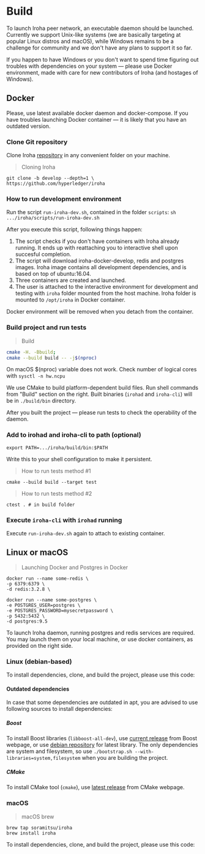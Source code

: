 # Build

To launch Iroha peer network, an executable daemon should be launched. Currently we support Unix-like systems (we are basically targeting at popular Linux distros and macOS), while Windows remains to be a challenge for community and we don't have any plans to support it so far.

If you happen to have Windows or you don't want to spend time figuring out troubles with dependencies on your system — please use Docker environment, made with care for new contributors of Iroha (and hostages of Windows).

## Docker

Please, use latest available docker daemon and docker-compose. If you have troubles launching Docker container — it is likely that you have an outdated version.

### Clone Git repository

Clone Iroha [repository](https://github.com/hyperledger/iroha) in any convenient folder on your machine.

> Cloning Iroha

``` shell
git clone -b develop --depth=1 \
https://github.com/hyperledger/iroha
```

### How to run development environment

Run the script `run-iroha-dev.sh`, contained in the folder `scripts`: `sh .../iroha/scripts/run-iroha-dev.sh`

After you execute this script, following things happen:

 1. The script checks if you don't have containers with Iroha already running. It ends up with reattaching you to interactive shell upon succesful completion.
 2. The script will download iroha-docker-develop, redis and postgres images. Iroha image contains all development dependencies, and is based on top of ubuntu:16.04.
 3. Three containers are created and launched.
 4. The user is attached to the interactive environment for development and testing with `iroha` folder mounted from the host machine. Iroha folder is mounted to `/opt/iroha` in Docker container.

<aside class="notice">
Docker environment will be removed when you detach from the container.
</aside>


### Build project and run tests

> Build

``` bash
cmake -H. -Bbuild;
cmake --build build -- -j$(nproc)
```

<aside class="notice">
On macOS $(nproc) variable does not work. Check number of logical cores with <code>sysctl -n hw.ncpu</code>
</aside>

We use CMake to build platform-dependent build files. Run shell commands from "Build" section on the right. Built binaries (`irohad` and `iroha-cli`) will be in `./build/bin` directory.

After you built the project — please run tests to check the operability of the daemon.

### Add to irohad and iroha-cli to path (optional)

`export PATH=.../iroha/build/bin:$PATH`

<aside class="notice">
Write this to your shell configuration to make it persistent.
</aside>

> How to run tests method #1

``` shell
cmake --build build --target test
```

> How to run tests method #2

``` shell
ctest . # in build folder
```

### Execute `iroha-cli` with `irohad` running

Execute `run-iroha-dev.sh` again to attach to existing container.

## Linux or macOS

> Launching Docker and Postgres in Docker

``` shell
docker run --name some-redis \ 
-p 6379:6379 \
-d redis:3.2.8 \

docker run --name some-postgres \
-e POSTGRES_USER=postgres \
-e POSTGRES_PASSWORD=mysecretpassword \
-p 5432:5432 \
-d postgres:9.5
```

To launch Iroha daemon, running postgres and redis services are required. You may launch them on your local machine, or use docker containers, as provided on the right side.

### Linux (debian-based)

To install dependencies, clone, and build the project, please use this code:
<script src="https://gist.github.com/neewy/39557aa444c3317aeffbdedd9f0f51e2.js"></script>

#### Outdated dependencies 

In case that some dependencies are outdated in apt, you are advised to use following sources to install dependencies:

##### Boost
To install Boost libraries (`libboost-all-dev`), use [current release](http://www.boost.org/users/download/) from Boost webpage, or use [debian repository](https://packages.debian.org/sid/libboost-all-dev) for latest library.
The only dependencies are system and filesystem, so use `./bootstrap.sh --with-libraries=system,filesystem` when you are building the project.

##### CMake
To install CMake tool (`cmake`), use [latest release](https://cmake.org/download/) from CMake webpage.

### macOS

> macOS brew

``` shell
brew tap soramitsu/iroha
brew install iroha
```

To install dependencies, clone, and build the project, please use this code:
<script src="https://gist.github.com/neewy/bc0fea777592a5381aa4ab6e68bfe699.js"></script>

